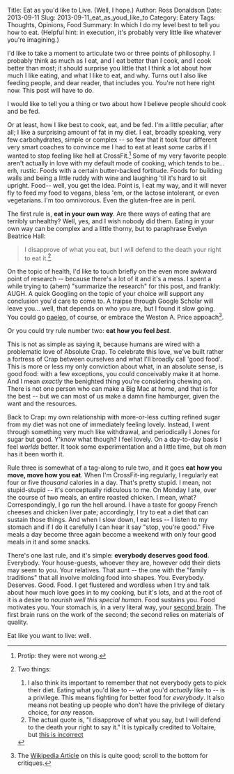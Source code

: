 Title: Eat as you'd like to Live. (Well, I hope.)
Author: Ross Donaldson
Date: 2013-09-11
Slug: 2013-09-11_eat_as_youd_like_to
Category: Eatery
Tags: Thoughts, Opinions, Food
Summary: In which I do my level best to tell you how to eat. (Helpful hint: in execution, it's probably very little like whatever you're imagining.)

I'd like to take a moment to articulate two or three points of philosophy. I probably think as much as I eat, and I eat better than I cook, and I cook better than most; it should surprise you little that I think a lot about how much I like eating, and what I like to eat, and why. Turns out I also like feeding people, and dear reader, that includes you. You're not here right now. This post will have to do.

I would like to tell you a thing or two about how I believe people should cook and be fed.

Or at least, how I like best to cook, eat, and be fed. I'm a little peculiar, after all; I like a surprising amount of fat in my diet. I eat, broadly speaking, very few carbohydrates, simple or complex -- so few that it took four different very smart coaches to convince me I had to eat at least _some_ carbs if I wanted to stop feeling like hell at CrossFit.[^cf] Some of my very favorite people aren't actually in love with my default mode of cooking, which tends to be... erh, rustic. Foods with a certain butter-backed fortitude. Foods for building walls and being a little ruddy with wine and laughing 'til it's hard to sit upright. Food-- well, you get the idea. Point is, I eat my way, and it will never fly to feed my food to vegans, bless 'em, or the lactose intolerant, or even vegetarians. I'm too omnivorous. Even the gluten-free are in peril.

The first rule is, **eat in your own way**. Are there ways of eating that are terribly unhealthy? Well, yes, and I wish nobody did them. Eating in your own way can be complex and a little thorny, but to paraphrase Evelyn Beatrice Hall:

> I disapprove of what you eat, but I will defend to the death your right to eat it.[^hall]

On the topic of health, I'd like to touch briefly on the even more awkward point of research -- because there's a lot of it and it's a mess. I spent a while trying to (ahem) "summarize the research" for this post, and frankly: AUGH. A quick Googling on the topic of your choice will support any conclusion you'd care to come to. A traipse through Google Scholar will leave you... well, that depends on who you are, but I found it slow going. You could go [paeleo](http://hells-ditch.com/2012/08/archaeologists-officially-declare-collective-sigh-over-paleo-diet/), of course, or embrace the Weston A. Price appoach[^weston].

Or you could try rule number two: **eat how you feel _best_**.

This is not as simple as saying it, because humans are wired with a problematic love of Absolute Crap. To celebrate this love, we've built rather a fortress of Crap between ourselves and what I'll broadly call 'good food'. This is more or less my only conviction about what, in an absolute sense, is good food: with a few exceptions, you could conceivably make it at home. And I mean _exactly_ the benighted thing you're considering chewing on. There is not one person who can make a Big Mac at home, and that is for the best -- but we can most of us make a damn fine hamburger, given the want and the resources.

Back to Crap: my own relationship with more-or-less cutting refined sugar from my diet was not one of immediately feeling lovely. Instead, I went through something very much like withdrawal, and periodically I Jones for sugar but good. Y'know what though? I feel lovely. On a day-to-day basis I feel _worlds_ better. It took some experimentation and a little time, but oh _man_ has it been worth it.

Rule three is somewhat of a tag-along to rule two, and it goes **eat how you move, move how you eat**. When I'm CrossFit-ing regularly, I regularly eat four or five _thousand_ calories in a day. That's pretty stupid. I mean, not stupid-stupid -- it's conceptually ridiculous to me. On Monday I ate, over the course of two meals, an entire roasted chicken. I mean, what? Correspondingly, I go run the hell around. I have a taste for goopy French cheeses and chicken liver pate; accordingly, I try to eat a diet that can sustain those things. And when I slow down, I eat less -- I listen to my stomach and if I do it carefully I can hear it say "stop, you're good." Five meals a day become three again become a weekend with only four good meals in it and some snacks.

There's one last rule, and it's simple: **everybody deserves good food**. Everybody. Your house-guests, whoever they are, however odd their diets may seem to you. Your relatives. That aunt -- the one with the "family traditions" that all involve molding food into shapes. You. Everybody. Deserves. Good. Food. I get flustered and wordless when I try and talk about how much love goes in to my cooking, but it's lots, and at the root of it is a desire to *nourish well this special human*. Food sustains you. Food motivates you. Your stomach is, in a very literal way, your [second brain](http://www.nytimes.com/2005/08/23/health/23gut.html?pagewanted=all). The first brain runs on the work of the second; the second relies on materials of quality.

Eat like you want to live: well.

[^cf]: Protip: they were not wrong.
[^hall]: Two things:

    1. I also think its important to remember that not everybody gets to pick their diet. Eating what you'd like to -- what you'd _actually_ like to -- is a privilege. This means fighting for better food for _everybody_. It also means not beating up people who don't have the privilege of dietary choice, for _any_ reason.
    2. The actual quote is, "I disapprove of what you say, but I will defend to the death your right to say it." It is typically credited to Voltaire, but [this is incorrect](http://en.wikipedia.org/wiki/Evelyn_Beatrice_Hall)

[^weston]: The [Wikipedia Article](http://en.wikipedia.org/wiki/Weston_A._Price_Foundation) on this is quite good; scroll to the bottom for critiques.
